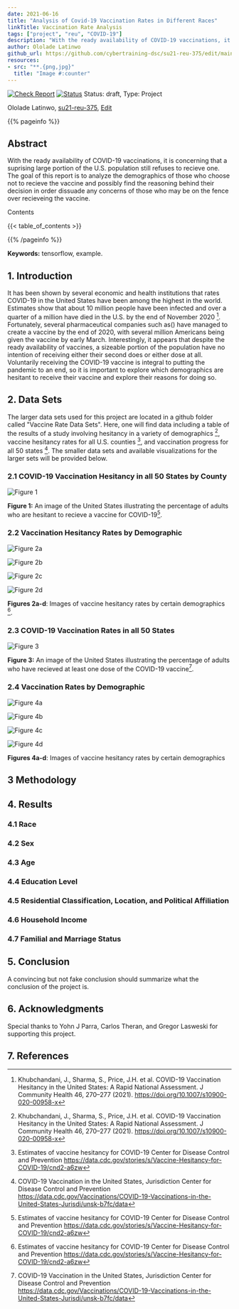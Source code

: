 ```yaml
---
date: 2021-06-16
title: "Analysis of Covid-19 Vaccination Rates in Different Races"
linkTitle: Vaccination Rate Analysis
tags: ["project", "reu", "COVID-19"]
description: "With the ready availability of COVID-19 vaccinations, it is concerning that a suprising large portion of the U.S. population still refuses to recieve one. The goal of this report is to analyze the demographics of those who choose not to recieve the vaccine and possibly find the reasoning behind their decision in order dissuade any concerns of those who may be on the fence over recieveing the vaccine."
author: Ololade Latinwo
github_url: https://github.com/cybertraining-dsc/su21-reu-375/edit/main/project/index.md
resources:
- src: "**.{png,jpg}"
  title: "Image #:counter"
---
```


[![Check Report](https://github.com/cybertraining-dsc/su21-reu-375/workflows/Check%20Report/badge.svg)](https://github.com/cybertraining-dsc/su21-reu-375/actions)
[![Status](https://github.com/cybertraining-dsc/su21-reu-375/workflows/Status/badge.svg)](https://github.com/cybertraining-dsc/su21-reu-375/actions)
Status: draft, Type: Project


Ololade Latinwo, [su21-reu-375](https://github.com/cybertraining-dsc/su21-reu-375), [Edit](https://github.com/cybertraining-dsc/su21-reu-375/blob/main/project/index.md)

{{% pageinfo %}}

## Abstract

With the ready availability of COVID-19 vaccinations, it is concerning that a suprising large portion of the U.S. population still refuses to recieve one. The goal of this report is to analyze the demographics of those who choose not to recieve the vaccine and possibly find the reasoning behind their decision in order dissuade any concerns of those who may be on the fence over recieveing the vaccine.


Contents

{{< table_of_contents >}}

{{% /pageinfo %}}

**Keywords:** tensorflow, example. 

## 1. Introduction

It has been shown by several economic and health institutions that rates COVID-19 in the United States have been among the highest in the world. Estimates show that about 10 million people have been infected and over a quarter of a million have died in the U.S. by the end of November 2020 [^1]. Fortunately, several pharmaceutical companies such as() have managed to create a vaccine by the end of 2020, with several million Americans being given the vaccine by early March. Interestingly, it appears that despite the ready availability of vaccines, a sizeable portion of the population have no intention of receiving either their second does or either dose at all. Voluntarily receiving the COVID-19 vaccine is integral to putting the pandemic to an end, so it is important to explore which demographics are hesitant to receive their vaccine and explore their reasons for doing so. 


## 2. Data Sets

The larger data sets used for this project are located in a github folder called "Vaccine Rate Data Sets". Here, one will find data including a table of the results of a study involving hesitancy in a variety of demographics [^1], vaccine hesitancy rates for all U.S. counties [^2], and vaccination progress for all 50 states [^3]. The smaller data sets and available visualizations for the larger sets will be provided below. 

### 2.1 COVID-19 Vaccination Hesitancy in all 50 States by County

![Figure 1](https://github.com/cybertraining-dsc/su21-reu-375/blob/b624e0213bad00132fe7ec9762730466aa4210b3/Pictures/USA%20Vaccine%20Hesitancy.jpg)

**Figure 1:** An image of the United States illustrating the percentage of adults who are hesitant to recieve a vaccine for COVID-19[^2].

### 2.2 Vaccination Hesitancy Rates by Demographic

![Figure 2a](https://github.com/cybertraining-dsc/su21-reu-375/blob/b89d46fedf16c94b543512c2e1999a1d6e2d4baa/Pictures/Vaccination%20Rate%20by%20Age.jpg)

![Figure 2b](https://github.com/cybertraining-dsc/su21-reu-375/blob/b89d46fedf16c94b543512c2e1999a1d6e2d4baa/Pictures/Vaccination%20Rate%20by%20Education%20Level.jpg)

![Figure 2c](https://github.com/cybertraining-dsc/su21-reu-375/blob/b89d46fedf16c94b543512c2e1999a1d6e2d4baa/Pictures/Vaccination%20Rate%20by%20Race%20and%20Ethnicity.jpg)

![Figure 2d](https://github.com/cybertraining-dsc/su21-reu-375/blob/b89d46fedf16c94b543512c2e1999a1d6e2d4baa/Pictures/Vaccination%20Rate%20by%20Sex.jpg)

**Figures 2a-d**: Images of vaccine hesitancy rates by certain demographics [^2].

### 2.3 COVID-19 Vaccination Rates in all 50 States 

![Figure 3](https://github.com/cybertraining-dsc/su21-reu-375/blob/e13597076f290e67ddc888ec8ac2a7f6fbf8a3ad/Pictures/USA%20Vaccine%20.jpg)

**Figure 3:** An image of the United States illustrating the percentage of adults who have recieved at least one dose of the COVID-19 vaccine[^3].

### 2.4 Vaccination Rates by Demographic 

![Figure 4a](https://github.com/cybertraining-dsc/su21-reu-375/blob/4c274d9eff61ea7ed38e57202150b8f1222eef09/Pictures/Hesitancy%20Rate%20by%20Age.jpg)

![Figure 4b](https://github.com/cybertraining-dsc/su21-reu-375/blob/4c274d9eff61ea7ed38e57202150b8f1222eef09/Pictures/Hesitancy%20Rate%20by%20Education.jpg)

![Figure 4c](https://github.com/cybertraining-dsc/su21-reu-375/blob/4c274d9eff61ea7ed38e57202150b8f1222eef09/Pictures/Hesitancy%20Rate%20by%20Race%20and%20Ethnicity.jpg)

![Figure 4d](https://github.com/cybertraining-dsc/su21-reu-375/blob/4c274d9eff61ea7ed38e57202150b8f1222eef09/Pictures/Hesitancy%20Rate%20by%20Sex.jpg)

**Figures 4a-d**: Images of vaccine hesitancy rates by certain demographics

## 3 Methodology

## 4. Results

### 4.1 Race

### 4.2 Sex

### 4.3 Age

### 4.4 Education Level

### 4.5 Residential Classification, Location, and Political Affiliation

### 4.6 Household Income

### 4.7 Familial and Marriage Status

 
## 5. Conclusion

A convincing but not fake conclusion should summarize what the conclusion of the project is.


## 6. Acknowledgments

Special thanks to Yohn J Parra, Carlos Theran, and Gregor Lasweski for supporting this project. 


## 7. References

[^1]: Khubchandani, J., Sharma, S., Price, J.H. et al. 
      COVID-19 Vaccination Hesitancy in the United States: A Rapid National Assessment. 
      J Community Health 46, 270–277 (2021). 
      https://doi.org/10.1007/s10900-020-00958-x


[^2]: Estimates of vaccine hesitancy for COVID-19
      Center for Disease Control and Prevention 
      https://data.cdc.gov/stories/s/Vaccine-Hesitancy-for-COVID-19/cnd2-a6zw


[^3]: COVID-19 Vaccination in the United States, Jurisdiction
      Center for Disease Control and Prevention 
      https://data.cdc.gov/Vaccinations/COVID-19-Vaccinations-in-the-United-States-Jurisdi/unsk-b7fc/data


[^4]: Household Pulse Survey COVID-19 Vaccination Tracker 
      United States Census Bureau  
      https://www.census.gov/library/visualizations/interactive/household-pulse-survey-covid-19-vaccination-tracker.html


[^5]:



[^6]:

      
      
